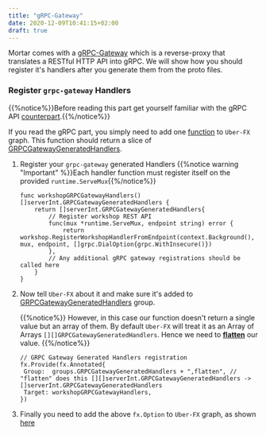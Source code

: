 ```yaml
---
title: "gRPC-Gateway"
date: 2020-12-09T10:41:15+02:00
draft: true
---
```


Mortar comes with a [gRPC-Gateway](https://github.com/grpc-ecosystem/grpc-gateway) which is a reverse-proxy that translates a RESTful HTTP API into gRPC.
We will show how you should register it's handlers after you generate them from the proto files.

### Register `grpc-gateway` Handlers

{{%notice%}}Before reading this part get yourself familiar with the gRPC API [counterpart](/api/grpc).{{%/notice%}}

If you read the gRPC part, you simply need to add one [function](https://github.com/go-masonry/mortar-demo/blob/master/workshop/app/mortar/workshop.go#L49) to `Uber-FX` graph.
This function should return a slice of [GRPCGatewayGeneratedHandlers](https://github.com/go-masonry/mortar/blob/master/interfaces/http/server/interfaces.go#L55).

1. Register your `grpc-gateway` generated Handlers
   {{%notice warning "Important" %}}Each handler function must register itself on the provided `runtime.ServeMux`{{%/notice%}}

   ```golang
   func workshopGRPCGatewayHandlers() []serverInt.GRPCGatewayGeneratedHandlers {
       return []serverInt.GRPCGatewayGeneratedHandlers{
           // Register workshop REST API
           func(mux *runtime.ServeMux, endpoint string) error {
               return workshop.RegisterWorkshopHandlerFromEndpoint(context.Background(), mux, endpoint, []grpc.DialOption{grpc.WithInsecure()})
           },
           // Any additional gRPC gateway registrations should be called here
       }
   }
   ```

2. Now tell `Uber-FX` about it and make sure it's added to [GRPCGatewayGeneratedHandlers](https://github.com/go-masonry/mortar-demo/blob/master/workshop/app/mortar/workshop.go#L33) group.
   
   {{%notice%}}
   However, in this case our function doesn't return a single value but an array of them.
   By default `Uber-FX` will treat it as an Array of Arrays `[][]GRPCGatewayGeneratedHandlers`.
   Hence we need to [**flatten**](https://github.com/go-masonry/mortar-demo/blob/master/workshop/app/mortar/workshop.go#L34) our value.
   {{%/notice%}}

   ```golang
   // GRPC Gateway Generated Handlers registration
   fx.Provide(fx.Annotated{
    Group:  groups.GRPCGatewayGeneratedHandlers + ",flatten", // "flatten" does this [][]serverInt.GRPCGatewayGeneratedHandlers -> []serverInt.GRPCGatewayGeneratedHandlers
    Target: workshopGRPCGatewayHandlers,
   })
   ```

3. Finally you need to add the above `fx.Option` to `Uber-FX` graph, as shown [here](https://github.com/go-masonry/mortar-demo/blob/master/workshop/main.go#L39)
